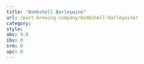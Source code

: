 ```yaml
---
title: "Bombshell Barleywine"
url: /port-brewing-company/bombshell-barleywine/
category: 
style: 
abv: 9.8
ibu: 0
srm: 0
upc: 0
---
```



